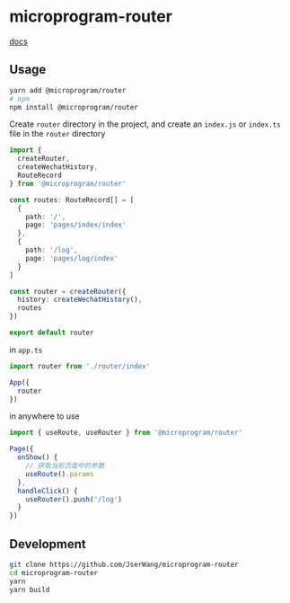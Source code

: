 # microprogram-router

[docs](https://jserwang.github.io/microprogram-router/)

## Usage

```bash
yarn add @microprogram/router
# npm
npm install @microprogram/router
```

Create `router` directory in the project, and create an `index.js` or `index.ts` file in the `router` directory

``` ts
import { 
  createRouter,
  createWechatHistory,
  RouteRecord
} from '@microprogram/router'

const routes: RouteRecord[] = [
  {
    path: '/',
    page: 'pages/index/index'
  },
  {
    path: '/log',
    page: 'pages/log/index'
  }
]

const router = createRouter({
  history: createWechatHistory(),
  routes
})

export default router
```

in `app.ts`

``` ts
import router from './router/index'

App({
  router
})
```

in anywhere to use

``` ts
import { useRoute, useRouter } from '@microprogram/router'

Page({
  onShow() {
    // 获取当前页面中的参数
    useRoute().params
  },
  handleClick() {
    useRouter().push('/log')
  }
})
```

## Development

``` bash
git clone https://github.com/JserWang/microprogram-router
cd microprogram-router
yarn
yarn build
```
